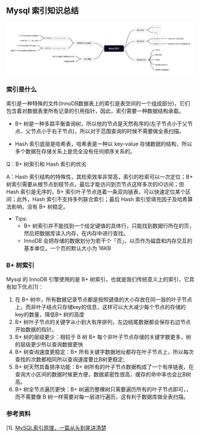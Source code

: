 ## Mysql 索引知识总结
![avatar](../../../static/images/2021/Mysql%20索引.png)

### 索引是什么
索引是一种特殊的文件(InnoDB数据表上的索引是表空间的一个组成部分)，它们包含着对数据表里所有记录的引用指针，因此，索引需要一种数据结构承载。

* B+ 树是一种多路平衡查询树，所以他的节点是天然有序的(左子节点小于父节点、父节点小于右子节点)，所以对于范围查询的时候不需要做全表扫描。

* Hash 索引底层是哈希表，哈希表是一种以 key-value 存储数据的结构，所以多个数据在存储关系上是完全没有任何顺序关系的。

Q：B+ 树索引和 Hash 索引的优劣

A：Hash 索引结构的特殊性，其检索效率非常高，索引的检索可以一次定位；B+ 树索引需要从根节点到枝节点，最后才能访问到页节点这样多次的IO访间；但 Hash 索引是无序的，B+ 索引叶子节点连着一条双向链表，可以快速定位某个区间；此外，Hash 索引不支持多列联合索引；最后 Hash 索引受填充因子及哈希算法影响，没有 B+ 树稳定。

- Tips:
    - B+ 树索引并不能找到一个给定键值的具体行，只能找到数据行所在的页，然后把数据库读入内存，在内存中进行查找。
    - InnoDB 会把存储的数据划分为若干个「页」，以页作为磁盘和内存交互的基本单位，一个页的默认大小为 16KB

### B+ 树索引
Mysql 的 InnoDB 引擎使用的是 B+ 树索引，也就是我们传统意义上的索引，它具有如下优点[1]：

1. 在 B+ 树中，所有数据记录节点都是按照键值的大小存放在同一层的叶子节点上，而非叶子结点只存储key的信息，这样可以大大减少每个节点的存储的key的数量，降低B+ 树的高度
2. B+ 树叶子节点的关键字从小到大有序排列，左边结尾数据都会保存右边节点开始数据的指针。
3. B+ 树的层级更少：相较于 B 树 B+ 每个非叶子节点存储的关键字数更多，树的层级更少所以查询数据更快
4. B+ 树查询速度更稳定：B+ 所有关键字数据地址都存在叶子节点上，所以每次查找的次数都相同所以查询速度要比B树更稳定;
5. B+ 树天然具备排序功能：B+ 树所有的叶子节点数据构成了一个有序链表，在查询大小区间的数据时候更方便，数据紧密性很高，缓存的命中率也会比B树高。
6. B+ 树全节点遍历更快：B+ 树遍历整棵树只需要遍历所有的叶子节点即可，，而不需要像 B 树一样需要对每一层进行遍历，这有利于数据库做全表扫描。




### 参考资料
[1]. [MySQL索引原理，一篇从头到尾讲清楚](https://juejin.cn/post/6931901822231642125)